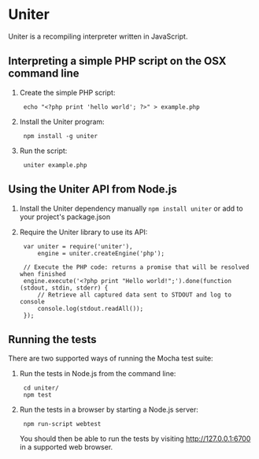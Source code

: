 Uniter
======

Uniter is a recompiling interpreter written in JavaScript.

Interpreting a simple PHP script on the OSX command line
--------------------------------------------------------

1. Create the simple PHP script:

        echo "<?php print 'hello world'; ?>" > example.php

2. Install the Uniter program:

        npm install -g uniter

3. Run the script:

        uniter example.php

Using the Uniter API from Node.js
---------------------------------

1. Install the Uniter dependency manually `npm install uniter` or add to your project's package.json
2. Require the Uniter library to use its API:

        var uniter = require('uniter'),
            engine = uniter.createEngine('php');

        // Execute the PHP code: returns a promise that will be resolved when finished
        engine.execute('<?php print "Hello world!";').done(function (stdout, stdin, stderr) {
            // Retrieve all captured data sent to STDOUT and log to console
            console.log(stdout.readAll());
        });

Running the tests
-----------------

There are two supported ways of running the Mocha test suite:
1. Run the tests in Node.js from the command line:

        cd uniter/
        npm test

2. Run the tests in a browser by starting a Node.js server:

        npm run-script webtest

   You should then be able to run the tests by visiting http://127.0.0.1:6700 in a supported web browser.
